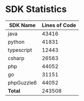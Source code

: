 # SDK Statistics

| SDK Name | Lines of Code |
| -------- | ------------- |
| java | 43416 |
| python | 41831 |
| typescript | 12443 |
| csharp | 26563 |
| php | 44052 |
| go | 31151 |
| phpGuzzle6 | 44052 |
| **Total** | 243508 |
